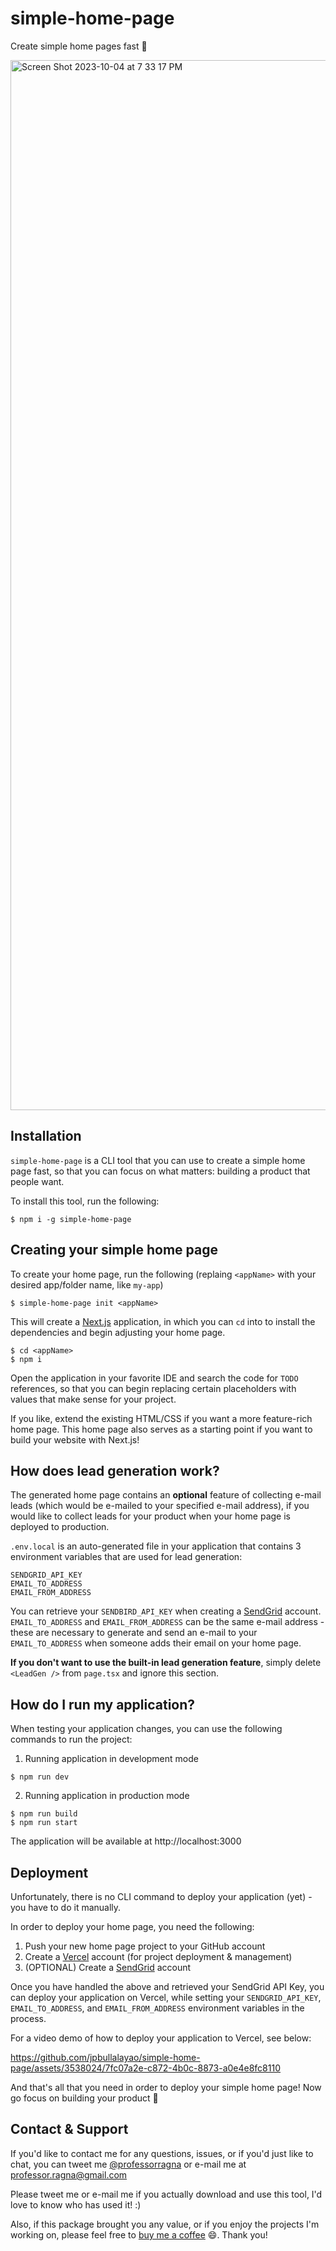 # simple-home-page

Create simple home pages fast 🚀

<img width="1680" alt="Screen Shot 2023-10-04 at 7 33 17 PM" src="https://github.com/jpbullalayao/simple-home-page/assets/3538024/0e2c0b51-224e-4e54-b945-2ff2127206d9">

## Installation

`simple-home-page` is a CLI tool that you can use to create a simple home page fast, so that you can focus on what matters: building a product that people want.

To install this tool, run the following:

```
$ npm i -g simple-home-page
```

## Creating your simple home page

To create your home page, run the following (replaing `<appName>` with your desired app/folder name, like `my-app`)

```
$ simple-home-page init <appName>
```

This will create a [Next.js](https://nextjs.org/) application, in which you can `cd` into to install the dependencies and begin adjusting your home page.

```
$ cd <appName>
$ npm i
```

Open the application in your favorite IDE and search the code for `TODO` references, so that you can begin replacing certain placeholders with values that make sense for your project.

If you like, extend the existing HTML/CSS if you want a more feature-rich home page. This home page also serves as a starting point if you want to build your website with Next.js!

## How does lead generation work?

The generated home page contains an **optional** feature of collecting e-mail leads (which would be e-mailed to your specified e-mail address), if you would like to collect leads for your product when your home page is deployed to production.

`.env.local` is an auto-generated file in your application that contains 3 environment variables that are used for lead generation:

```
SENDGRID_API_KEY
EMAIL_TO_ADDRESS
EMAIL_FROM_ADDRESS
```

You can retrieve your `SENDBIRD_API_KEY` when creating a [SendGrid](https://sendgrid.com/) account. `EMAIL_TO_ADDRESS` and `EMAIL_FROM_ADDRESS` can be the same e-mail address - these are necessary to generate and send an e-mail to your `EMAIL_TO_ADDRESS` when someone adds their email on your home page.

**If you don't want to use the built-in lead generation feature**, simply delete `<LeadGen />` from `page.tsx` and ignore this section.

## How do I run my application?

When testing your application changes, you can use the following commands to run the project:

1. Running application in development mode

```
$ npm run dev
```

2. Running application in production mode

```
$ npm run build
$ npm run start
```

The application will be available at http://localhost:3000

## Deployment

Unfortunately, there is no CLI command to deploy your application (yet) - you have to do it manually.

In order to deploy your home page, you need the following:

1. Push your new home page project to your GitHub account
2. Create a [Vercel](https://vercel.com/) account (for project deployment & management)
3. (OPTIONAL) Create a [SendGrid](https://sendgrid.com/) account

Once you have handled the above and retrieved your SendGrid API Key, you can deploy your application on Vercel, while setting your `SENDGRID_API_KEY`, `EMAIL_TO_ADDRESS`, and `EMAIL_FROM_ADDRESS` environment variables in the process.

For a video demo of how to deploy your application to Vercel, see below:

https://github.com/jpbullalayao/simple-home-page/assets/3538024/7fc07a2e-c872-4b0c-8873-a0e4e8fc8110

And that's all that you need in order to deploy your simple home page! Now go focus on building your product 🚀

## Contact & Support

If you'd like to contact me for any questions, issues, or if you'd just like to chat, you can tweet me [@professorragna](https://twitter.com/professorragna) or e-mail me at [professor.ragna@gmail.com](mailto:professor.ragna@gmail.com)

Please tweet me or e-mail me if you actually download and use this tool, I'd love to know who has used it! :)

Also, if this package brought you any value, or if you enjoy the projects I'm working on, please feel free to [buy me a coffee](https://www.buymeacoffee.com/professorragna) 😄. Thank you!
